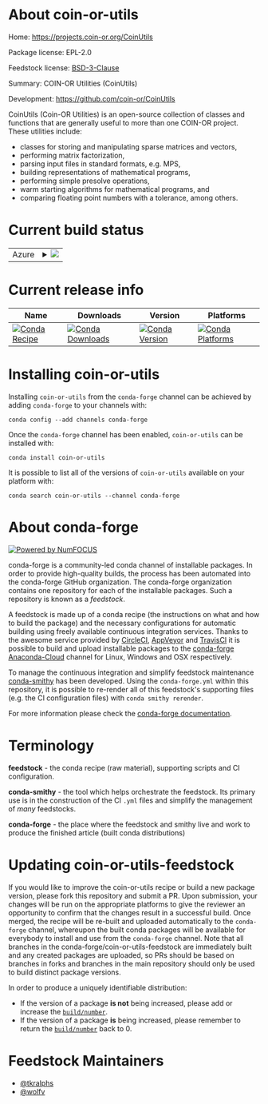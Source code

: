 About coin-or-utils
===================

Home: https://projects.coin-or.org/CoinUtils

Package license: EPL-2.0

Feedstock license: [BSD-3-Clause](https://github.com/conda-forge/coin-or-utils-feedstock/blob/master/LICENSE.txt)

Summary: COIN-OR Utilities (CoinUtils)

Development: https://github.com/coin-or/CoinUtils

CoinUtils (Coin-OR Utilities) is an open-source collection of classes and
functions that are generally useful to more than one COIN-OR project. These
utilities include:

  - classes for storing and manipulating sparse matrices and vectors,
  - performing matrix factorization,
  - parsing input files in standard formats, e.g. MPS,
  - building representations of mathematical programs,
  - performing simple presolve operations,
  - warm starting algorithms for mathematical programs, and
  - comparing floating point numbers with a tolerance, among others.


Current build status
====================


<table>
    
  <tr>
    <td>Azure</td>
    <td>
      <details>
        <summary>
          <a href="https://dev.azure.com/conda-forge/feedstock-builds/_build/latest?definitionId=10721&branchName=master">
            <img src="https://dev.azure.com/conda-forge/feedstock-builds/_apis/build/status/coin-or-utils-feedstock?branchName=master">
          </a>
        </summary>
        <table>
          <thead><tr><th>Variant</th><th>Status</th></tr></thead>
          <tbody><tr>
              <td>linux_64_c_compiler_version7cxx_compiler_version7fortran_compiler_version7</td>
              <td>
                <a href="https://dev.azure.com/conda-forge/feedstock-builds/_build/latest?definitionId=10721&branchName=master">
                  <img src="https://dev.azure.com/conda-forge/feedstock-builds/_apis/build/status/coin-or-utils-feedstock?branchName=master&jobName=linux&configuration=linux_64_c_compiler_version7cxx_compiler_version7fortran_compiler_version7" alt="variant">
                </a>
              </td>
            </tr><tr>
              <td>linux_64_c_compiler_version9cxx_compiler_version9fortran_compiler_version9</td>
              <td>
                <a href="https://dev.azure.com/conda-forge/feedstock-builds/_build/latest?definitionId=10721&branchName=master">
                  <img src="https://dev.azure.com/conda-forge/feedstock-builds/_apis/build/status/coin-or-utils-feedstock?branchName=master&jobName=linux&configuration=linux_64_c_compiler_version9cxx_compiler_version9fortran_compiler_version9" alt="variant">
                </a>
              </td>
            </tr><tr>
              <td>osx_64_fortran_compiler_version7</td>
              <td>
                <a href="https://dev.azure.com/conda-forge/feedstock-builds/_build/latest?definitionId=10721&branchName=master">
                  <img src="https://dev.azure.com/conda-forge/feedstock-builds/_apis/build/status/coin-or-utils-feedstock?branchName=master&jobName=osx&configuration=osx_64_fortran_compiler_version7" alt="variant">
                </a>
              </td>
            </tr><tr>
              <td>osx_64_fortran_compiler_version9</td>
              <td>
                <a href="https://dev.azure.com/conda-forge/feedstock-builds/_build/latest?definitionId=10721&branchName=master">
                  <img src="https://dev.azure.com/conda-forge/feedstock-builds/_apis/build/status/coin-or-utils-feedstock?branchName=master&jobName=osx&configuration=osx_64_fortran_compiler_version9" alt="variant">
                </a>
              </td>
            </tr>
          </tbody>
        </table>
      </details>
    </td>
  </tr>
</table>

Current release info
====================

| Name | Downloads | Version | Platforms |
| --- | --- | --- | --- |
| [![Conda Recipe](https://img.shields.io/badge/recipe-coin--or--utils-green.svg)](https://anaconda.org/conda-forge/coin-or-utils) | [![Conda Downloads](https://img.shields.io/conda/dn/conda-forge/coin-or-utils.svg)](https://anaconda.org/conda-forge/coin-or-utils) | [![Conda Version](https://img.shields.io/conda/vn/conda-forge/coin-or-utils.svg)](https://anaconda.org/conda-forge/coin-or-utils) | [![Conda Platforms](https://img.shields.io/conda/pn/conda-forge/coin-or-utils.svg)](https://anaconda.org/conda-forge/coin-or-utils) |

Installing coin-or-utils
========================

Installing `coin-or-utils` from the `conda-forge` channel can be achieved by adding `conda-forge` to your channels with:

```
conda config --add channels conda-forge
```

Once the `conda-forge` channel has been enabled, `coin-or-utils` can be installed with:

```
conda install coin-or-utils
```

It is possible to list all of the versions of `coin-or-utils` available on your platform with:

```
conda search coin-or-utils --channel conda-forge
```


About conda-forge
=================

[![Powered by NumFOCUS](https://img.shields.io/badge/powered%20by-NumFOCUS-orange.svg?style=flat&colorA=E1523D&colorB=007D8A)](http://numfocus.org)

conda-forge is a community-led conda channel of installable packages.
In order to provide high-quality builds, the process has been automated into the
conda-forge GitHub organization. The conda-forge organization contains one repository
for each of the installable packages. Such a repository is known as a *feedstock*.

A feedstock is made up of a conda recipe (the instructions on what and how to build
the package) and the necessary configurations for automatic building using freely
available continuous integration services. Thanks to the awesome service provided by
[CircleCI](https://circleci.com/), [AppVeyor](https://www.appveyor.com/)
and [TravisCI](https://travis-ci.com/) it is possible to build and upload installable
packages to the [conda-forge](https://anaconda.org/conda-forge)
[Anaconda-Cloud](https://anaconda.org/) channel for Linux, Windows and OSX respectively.

To manage the continuous integration and simplify feedstock maintenance
[conda-smithy](https://github.com/conda-forge/conda-smithy) has been developed.
Using the ``conda-forge.yml`` within this repository, it is possible to re-render all of
this feedstock's supporting files (e.g. the CI configuration files) with ``conda smithy rerender``.

For more information please check the [conda-forge documentation](https://conda-forge.org/docs/).

Terminology
===========

**feedstock** - the conda recipe (raw material), supporting scripts and CI configuration.

**conda-smithy** - the tool which helps orchestrate the feedstock.
                   Its primary use is in the construction of the CI ``.yml`` files
                   and simplify the management of *many* feedstocks.

**conda-forge** - the place where the feedstock and smithy live and work to
                  produce the finished article (built conda distributions)


Updating coin-or-utils-feedstock
================================

If you would like to improve the coin-or-utils recipe or build a new
package version, please fork this repository and submit a PR. Upon submission,
your changes will be run on the appropriate platforms to give the reviewer an
opportunity to confirm that the changes result in a successful build. Once
merged, the recipe will be re-built and uploaded automatically to the
`conda-forge` channel, whereupon the built conda packages will be available for
everybody to install and use from the `conda-forge` channel.
Note that all branches in the conda-forge/coin-or-utils-feedstock are
immediately built and any created packages are uploaded, so PRs should be based
on branches in forks and branches in the main repository should only be used to
build distinct package versions.

In order to produce a uniquely identifiable distribution:
 * If the version of a package **is not** being increased, please add or increase
   the [``build/number``](https://conda.io/docs/user-guide/tasks/build-packages/define-metadata.html#build-number-and-string).
 * If the version of a package **is** being increased, please remember to return
   the [``build/number``](https://conda.io/docs/user-guide/tasks/build-packages/define-metadata.html#build-number-and-string)
   back to 0.

Feedstock Maintainers
=====================

* [@tkralphs](https://github.com/tkralphs/)
* [@wolfv](https://github.com/wolfv/)

